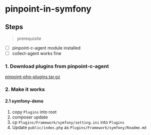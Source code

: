 # pinpoint-in-symfony

## Steps

> prerequisite 

- [ ] pinpoint-c-agent module installed
- [ ] collect-agent works fine

### 1. Download plugins from pinpoint-c-agent

[ pinpoint-php-plugins.tar.gz ](https://github.com/pinpoint-apm/pinpoint-c-agent/releases/download/V2020.12.17/pinpoint-php-plugins-v0.0.1.tar.gz)

### 2. Make it works

#### 2.1 symfony-demo

1. copy `Plugins` into root
2. composer update
3. cp `Plugins/Framework/symfony/setting.ini` into `Plugins`
4. Update `public/index.php` as `Plugins/Framework/symfony/Readme.md`
